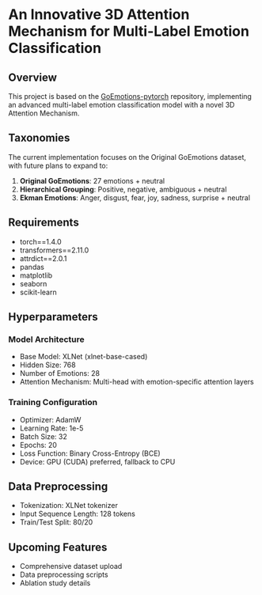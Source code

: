 # An Innovative 3D Attention Mechanism for Multi-Label Emotion Classification

## Overview

This project is based on the [GoEmotions-pytorch](https://github.com/monologg/GoEmotions-pytorch) repository, implementing an advanced multi-label emotion classification model with a novel 3D Attention Mechanism.

## Taxonomies

The current implementation focuses on the Original GoEmotions dataset, with future plans to expand to:

1. **Original GoEmotions**: 27 emotions + neutral
2. **Hierarchical Grouping**: Positive, negative, ambiguous + neutral
3. **Ekman Emotions**: Anger, disgust, fear, joy, sadness, surprise + neutral

## Requirements

- torch==1.4.0
- transformers==2.11.0
- attrdict==2.0.1
- pandas
- matplotlib
- seaborn
- scikit-learn

## Hyperparameters

### Model Architecture
- Base Model: XLNet (xlnet-base-cased)
- Hidden Size: 768
- Number of Emotions: 28
- Attention Mechanism: Multi-head with emotion-specific attention layers

### Training Configuration
- Optimizer: AdamW
- Learning Rate: 1e-5
- Batch Size: 32
- Epochs: 20
- Loss Function: Binary Cross-Entropy (BCE)
- Device: GPU (CUDA) preferred, fallback to CPU


## Data Preprocessing
- Tokenization: XLNet tokenizer
- Input Sequence Length: 128 tokens
- Train/Test Split: 80/20

## Upcoming Features
- Comprehensive dataset upload
- Data preprocessing scripts
- Ablation study details
